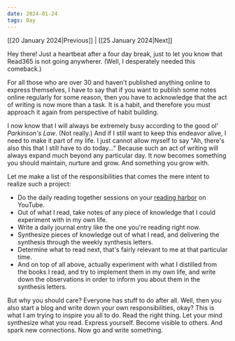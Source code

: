 ```yaml
---
date: 2024-01-24
tags: Day
---
```


[[20 January 2024|Previous]] | [[25 January 2024|Next]]

Hey there! Just a heartbeat after a four day break, just to let you know that Read365 is not going anywherer. (Well, I desperately needed this comeback.)

For all those who are over 30 and haven't published anything online to express themselves, I have to say that if you want to publish some notes online regularly for some reason, then you have to acknowledge that the act of writing is now more than a task. It is a habit, and therefore you must approach it again from perspective of habit building.

I now know that I will always be extremely busy according to the good ol' *Parkinson's Law*. (Not really.) And if I still want to keep this endeavor alive, I need to make it part of my life. I just cannot allow myself to say "Ah, there's also this that I still have to do today..." Because such an act of writing will always expand much beyond any particular day. It now becomes something you should maintain, nurture and grow. And something you grow with.

Let me make a list of the responsibilities that comes the mere intent to realize such a project:

- Do the daily reading together sessions on your [reading harbor](https://www.youtube.com/@read365org) on YouTube.
- Out of what I read, take notes of any piece of knowledge that I could experiment with in my own life.
- Write a daily journal entry like the one you're reading right now.
- Synthesize pieces of knowledge out of what I read, and delivering the synthesis through the weekly synthesis letters.
- Determine what to read next, that's fairly relevant to me at that particular time.
- And on top of all above, actually experiment with what I distilled from the books I read, and try to implement them in my own life, and write down the observations in order to inform you about them in the synthesis letters.

But why you should care? Everyone has stuff to do after all. Well, then you also start a blog and write down your own responsibilities, okay? This is what I am trying to inspire you all to do. Read the right thing. Let your mind synthesize what you read. Express yourself. Become visible to others. And spark new connections. Now go and write something.